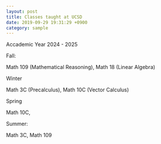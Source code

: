 ```yaml
---
layout: post
title: Classes taught at UCSD
date: 2019-09-29 19:31:29 +0900
category: sample
---
```


Accademic Year 2024 - 2025

Fall:

Math 109 (Mathematical Reasoning), Math 18 (Linear Algebra)

Winter 

Math 3C (Precalculus), Math 10C (Vector Calculus)

Spring 

Math 10C,

Summer:

Math 3C, Math 109



